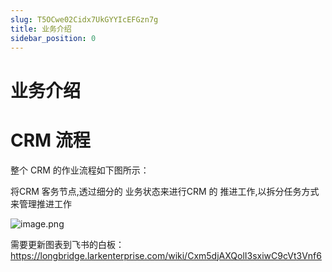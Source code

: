 ```yaml
---
slug: T5OCwe02Cidx7UkGYYIcEFGzn7g
title: 业务介绍
sidebar_position: 0
---
```



# 业务介绍


# CRM 流程


整个 CRM 的作业流程如下图所示：


将CRM 客务节点,透过细分的 业务状态来进行CRM 的 推进工作,以拆分任务方式来管理推进工作


![image.png](/assets/178f4fa0793106b1c735703fb049184b.png)


需要更新图表到飞书的白板：https://longbridge.larkenterprise.com/wiki/Cxm5djAXQolI3sxiwC9cVt3Vnf6


